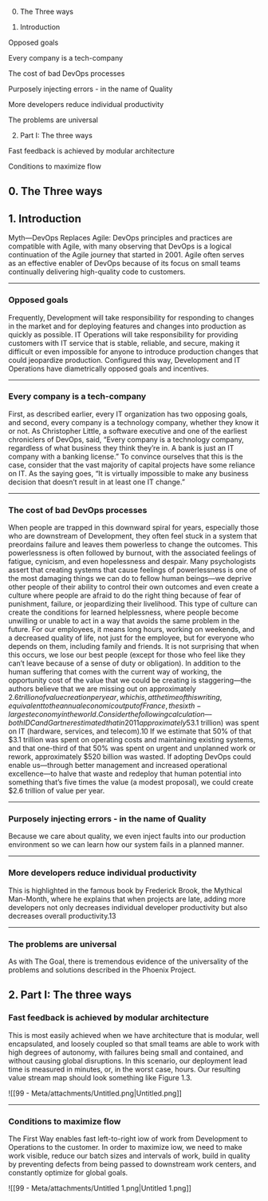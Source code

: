 0. The Three ways

1. Introduction

Opposed goals

Every company is a tech-company

The cost of bad DevOps processes

Purposely injecting errors - in the name of Quality

More developers reduce individual productivity

The problems are universal

2. Part I: The three ways

Fast feedback is achieved by modular architecture

Conditions to maximize flow

## 0. The Three ways

  

## 1. Introduction

Myth—DevOps Replaces Agile: DevOps principles and practices are  
compatible with Agile, with many observing that DevOps is a logical  
continuation of the Agile journey that started in 2001. Agile often serves  
as an effective enabler of DevOps because of its focus on small teams  
continually delivering high-quality code to customers.  

---

### Opposed goals

Frequently, Development will take responsibility for responding to changes in the market and for deploying features and changes into production as quickly as possible. IT Operations will take responsibility for providing customers with IT service that is stable, reliable, and secure, making it difficult or even impossible for anyone to introduce production changes that could jeopardize production. Configured this way, Development and IT Operations have diametrically opposed goals and incentives.

---

### Every company is a tech-company

First, as described earlier, every IT organization has two opposing goals, and second, every company is a technology company, whether they know it or not. As Christopher Little, a software executive and one of the earliest chroniclers of DevOps, said, “Every company is a technology company, regardless of what business they think they’re in. A bank is just an IT company with a banking license.” To convince ourselves that this is the case, consider that the vast majority of capital projects have some reliance on IT. As the saying goes, “It is virtually impossible to make any business decision that doesn’t result in at least one IT change.”

---

### The cost of bad DevOps processes

When people are trapped in this downward spiral for years, especially those who are downstream of Development, they often feel stuck in a system that preordains failure and leaves them powerless to change the outcomes. This powerlessness is often followed by burnout, with the associated feelings of fatigue, cynicism, and even hopelessness and despair. Many psychologists assert that creating systems that cause feelings of powerlessness is one of the most damaging things we can do to fellow human beings—we deprive other people of their ability to control their own outcomes and even create a culture where people are afraid to do the right thing because of fear of punishment, failure, or jeopardizing their livelihood. This type of culture can create the conditions for learned helplessness, where people become unwilling or unable to act in a way that avoids the same problem in the future. For our employees, it means long hours, working on weekends, and a decreased quality of life, not just for the employee, but for everyone who depends on them, including family and friends. It is not surprising that when this occurs, we lose our best people (except for those who feel like they can’t leave because of a sense of duty or obligation). In addition to the human suffering that comes with the current way of working, the opportunity cost of the value that we could be creating is staggering—the authors believe that we are missing out on approximately $2.6 trillion of value creation per year, which is, at the time of this writing, equivalent to the annual economic output of France, the sixth-largest economy in the world. Consider the following calculation—both IDC and Gartner estimated that in 2011 approximately 5% of the worldwide gross domestic product ($3.1 trillion) was spent on IT (hardware, services, and telecom).10 If we estimate that 50% of that $3.1 trillion was spent on operating costs and maintaining existing systems, and that one-third of that 50% was spent on urgent and unplanned work or rework, approximately $520 billion was wasted. If adopting DevOps could enable us—through better management and increased operational excellence—to halve that waste and redeploy that human potential into something that’s five times the value (a modest proposal), we could create $2.6 trillion of value per year.

---

### Purposely injecting errors - in the name of Quality

Because we care about quality, we even inject faults into our production environment so we can learn how our system fails in a planned manner.

---

### More developers reduce individual productivity

This is highlighted in the famous book by Frederick Brook, the Mythical Man-Month, where he explains that when projects are late, adding more developers not only decreases individual developer productivity but also decreases overall productivity.13

---

### The problems are universal

As with The Goal, there is tremendous evidence of the universality of the problems and solutions described in the Phoenix Project.

## 2. Part I: The three ways

### Fast feedback is achieved by modular architecture

This is most easily achieved when we have architecture that is modular, well encapsulated, and loosely coupled so that small teams are able to work with high degrees of autonomy, with failures being small and contained, and without causing global disruptions. In this scenario, our deployment lead time is measured in minutes, or, in the worst case, hours. Our resulting value stream map should look something like Figure 1.3.

![[99 - Meta/attachments/Untitled.png|Untitled.png]]

---

### Conditions to maximize flow

The First Way enables fast left-to-right ìow of work from Development to Operations to the customer. In order to maximize ìow, we need to make work visible, reduce our batch sizes and intervals of work, build in quality by preventing defects from being passed to downstream work centers, and constantly optimize for global goals.

![[99 - Meta/attachments/Untitled 1.png|Untitled 1.png]]